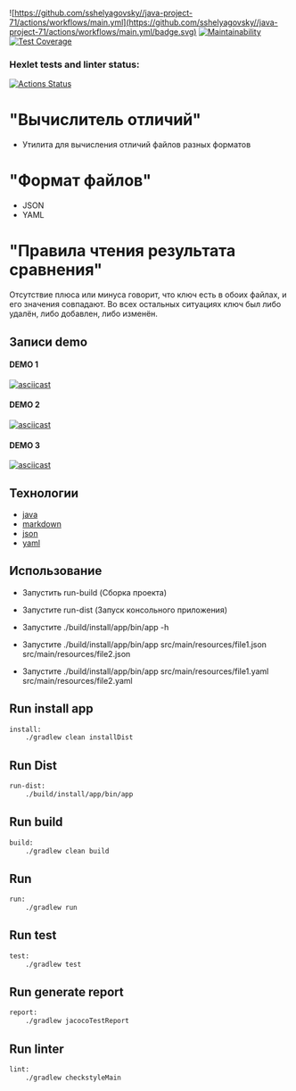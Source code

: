 ![https://github.com/sshelyagovsky//java-project-71/actions/workflows/main.yml](https://github.com/sshelyagovsky//java-project-71/actions/workflows/main.yml/badge.svg)
[![Maintainability](https://api.codeclimate.com/v1/badges/0adf60d17c5c6fe1bffb/maintainability)](https://codeclimate.com/github/sshelyagovsky/java-project-71/maintainability)
[![Test Coverage](https://api.codeclimate.com/v1/badges/0adf60d17c5c6fe1bffb/test_coverage)](https://codeclimate.com/github/sshelyagovsky/java-project-71/test_coverage)
### Hexlet tests and linter status:
[![Actions Status](https://github.com/sshelyagovsky/java-project-71/actions/workflows/hexlet-check.yml/badge.svg)](https://github.com/sshelyagovsky/java-project-71/actions)
# "Вычислитель отличий"
- Утилита для вычисления отличий файлов разных форматов

# "Формат файлов"
- JSON
- YAML

# "Правила чтения результата сравнения"
Отсутствие плюса или минуса говорит, что ключ есть в обоих файлах, и его значения совпадают. Во всех остальных ситуациях ключ был либо удалён, либо добавлен, либо изменён.

## Записи demo

#### DEMO 1
[![asciicast](https://asciinema.org/a/VbHV5kEV4T8JIYxVwhJFnyvq8.svg)](https://asciinema.org/a/VbHV5kEV4T8JIYxVwhJFnyvq8)
#### DEMO 2
[![asciicast](https://asciinema.org/a/hQiF2D5OpyDDmt1KHnVAJyMZQ.svg)](https://asciinema.org/a/hQiF2D5OpyDDmt1KHnVAJyMZQ)
#### DEMO 3
[![asciicast](https://asciinema.org/a/aFnK92E2t44qSuMgWlF0gfbMT.svg)](https://asciinema.org/a/aFnK92E2t44qSuMgWlF0gfbMT)

## Технологии
- [java](https://dev.java/learn/)
- [markdown](https://www.markdownguide.org/)
- [json](https://www.json.org/json-ru.html)
- [yaml](https://yaml.org/)

## Использование
- Запустить run-build (Сборка проекта)

- Запустите run-dist (Запуск консольного приложения)

- Запустите ./build/install/app/bin/app -h

- Запустите ./build/install/app/bin/app src/main/resources/file1.json src/main/resources/file2.json

- Запустите ./build/install/app/bin/app src/main/resources/file1.yaml src/main/resources/file2.yaml

## Run install app

```bash
install:
	./gradlew clean installDist
```

## Run Dist

```bash
run-dist:
	./build/install/app/bin/app
```

## Run build

```bash
build:
	./gradlew clean build
```

## Run

```bash
run:
	./gradlew run
```

## Run test

```bash
test:
	./gradlew test
```

## Run generate report

```bash
report:
	./gradlew jacocoTestReport
```

## Run linter
```bash
lint:
	./gradlew checkstyleMain
```